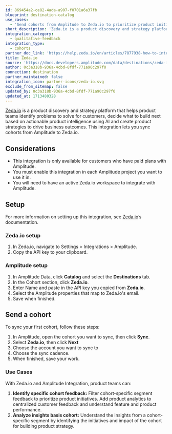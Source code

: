 ```yaml
---
id: 869454a2-ce82-4ada-a907-f0701a6a37fb
blueprint: destination-catalog
use_cases:
  - 'Send cohorts from Amplitude to Zeda.io to prioritize product initiatives and understand feature performance for informed decision-making and product strategy.'
short_description: 'Zeda.io is a product discovery and strategy platform that helps product leaders identify problems to solve for customers, decide what to build next based on actionable product intelligence using AI and create product strategies to drive business.'
integration_category:
  - qualitative-feedback
integration_type:
  - cohorts
partner_doc_link: 'https://help.zeda.io/en/articles/7877938-how-to-integrate-amplitude-with-zeda'
title: Zeda.io
source: 'https://docs.developers.amplitude.com/data/destinations/zeda-io'
author: 0c3a318b-936a-4cbd-8fdf-771a90c297f0
connection: destination
partner_maintained: false
integration_icon: partner-icons/zeda-io.svg
exclude_from_sitemap: false
updated_by: 0c3a318b-936a-4cbd-8fdf-771a90c297f0
updated_at: 1713480328
---
```

[Zeda.io](https://zeda.io/) is a product discovery and strategy platform that helps product teams identify problems to solve for customers, decide what to build next based on actionable product intelligence using AI and create product strategies to drive business outcomes.
This integration lets you sync cohorts from Amplitude to Zeda.io.

## Considerations

- This integration is only available for customers who have paid plans with Amplitude.
- You must enable this integration in each Amplitude project you want to use it in.
- You will need to have an active Zeda.io workspace to integrate with Amplitude.

## Setup

For more information on setting up this integration, see [Zeda.io](https://help.zeda.io/en/articles/7877938-how-to-integrate-amplitude-with-zeda)’s documentation.

### Zeda.io setup

1. In Zeda.io, navigate to Settings > Integrations > Amplitude.
2. Copy the API key to your clipboard.

### Amplitude setup

1. In Amplitude Data, click **Catalog** and select the **Destinations** tab.
2. In the Cohort section, click **Zeda.io**.
3. Enter Name and paste in the API key you copied from **Zeda.io**.
4. Select the Amplitude properties that map to Zeda.io's email.
5. Save when finished.

## Send a cohort

To sync your first cohort, follow these steps:

1. In Amplitude, open the cohort you want to sync, then click **Sync**.
2. Select **Zeda.io**, then click **Next**
3. Choose the account you want to sync to
4. Choose the sync cadence.
5. When finished, save your work.

### Use Cases

With Zeda.io and Amplitude Integration, product teams can:
1) **Identify specific cohort feedback:** Filter cohort-specific segment feedback to prioritize product initiatives. Add product analytics to centralized customer feedback and understand feature and product performance.
2) **Analyze insights basis cohort:** Understand the insights from a cohort-specific segment by identifying the initiatives and impact of the cohort for building product strategy. 

